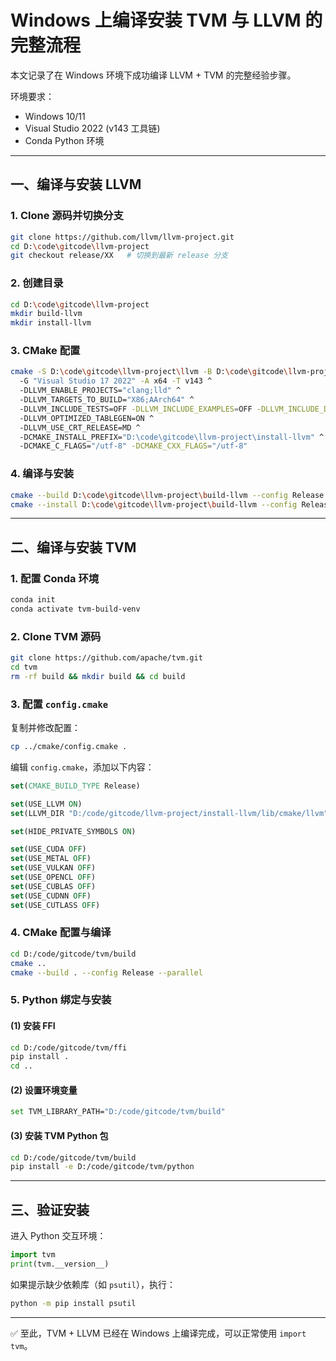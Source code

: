 # Windows 上编译安装 TVM 与 LLVM 的完整流程

本文记录了在 Windows 环境下成功编译 LLVM + TVM 的完整经验步骤。  

环境要求：  
- Windows 10/11  
- Visual Studio 2022 (v143 工具链)  
- Conda Python 环境  

---

## 一、编译与安装 LLVM

### 1. Clone 源码并切换分支
```bash
git clone https://github.com/llvm/llvm-project.git
cd D:\code\gitcode\llvm-project
git checkout release/XX   # 切换到最新 release 分支
```

### 2. 创建目录
```bash
cd D:\code\gitcode\llvm-project
mkdir build-llvm
mkdir install-llvm
```

### 3. CMake 配置
```bash
cmake -S D:\code\gitcode\llvm-project\llvm -B D:\code\gitcode\llvm-project\build-llvm ^
  -G "Visual Studio 17 2022" -A x64 -T v143 ^
  -DLLVM_ENABLE_PROJECTS="clang;lld" ^
  -DLLVM_TARGETS_TO_BUILD="X86;AArch64" ^
  -DLLVM_INCLUDE_TESTS=OFF -DLLVM_INCLUDE_EXAMPLES=OFF -DLLVM_INCLUDE_DOCS=OFF ^
  -DLLVM_OPTIMIZED_TABLEGEN=ON ^
  -DLLVM_USE_CRT_RELEASE=MD ^
  -DCMAKE_INSTALL_PREFIX="D:\code\gitcode\llvm-project\install-llvm" ^
  -DCMAKE_C_FLAGS="/utf-8" -DCMAKE_CXX_FLAGS="/utf-8"
```

### 4. 编译与安装
```bash
cmake --build D:\code\gitcode\llvm-project\build-llvm --config Release --parallel
cmake --install D:\code\gitcode\llvm-project\build-llvm --config Release
```

---

## 二、编译与安装 TVM

### 1. 配置 Conda 环境
```bash
conda init
conda activate tvm-build-venv
```

### 2. Clone TVM 源码
```bash
git clone https://github.com/apache/tvm.git
cd tvm
rm -rf build && mkdir build && cd build
```

### 3. 配置 `config.cmake`
复制并修改配置：
```bash
cp ../cmake/config.cmake .
```

编辑 `config.cmake`，添加以下内容：
```cmake
set(CMAKE_BUILD_TYPE Release)

set(USE_LLVM ON)
set(LLVM_DIR "D:/code/gitcode/llvm-project/install-llvm/lib/cmake/llvm")

set(HIDE_PRIVATE_SYMBOLS ON)

set(USE_CUDA OFF)
set(USE_METAL OFF)
set(USE_VULKAN OFF)
set(USE_OPENCL OFF)
set(USE_CUBLAS OFF)
set(USE_CUDNN OFF)
set(USE_CUTLASS OFF)
```

### 4. CMake 配置与编译
```bash
cd D:/code/gitcode/tvm/build
cmake ..
cmake --build . --config Release --parallel
```

### 5. Python 绑定与安装

#### (1) 安装 FFI
```bash
cd D:/code/gitcode/tvm/ffi
pip install .
cd ..
```

#### (2) 设置环境变量
```bash
set TVM_LIBRARY_PATH="D:/code/gitcode/tvm/build"
```

#### (3) 安装 TVM Python 包
```bash
cd D:/code/gitcode/tvm/build
pip install -e D:/code/gitcode/tvm/python
```

---

## 三、验证安装

进入 Python 交互环境：
```python
import tvm
print(tvm.__version__)
```

如果提示缺少依赖库（如 `psutil`），执行：
```bash
python -m pip install psutil
```

---

✅ 至此，TVM + LLVM 已经在 Windows 上编译完成，可以正常使用 `import tvm`。  
